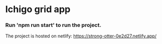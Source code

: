 # Ichigo grid app

### Run 'npm run start' to run the project.

The project is hosted on netlify:
https://strong-otter-0e2d27.netlify.app/
